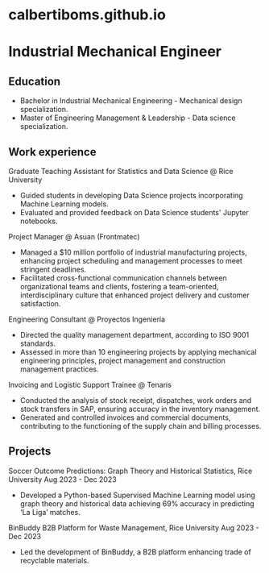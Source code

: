# calbertiboms.github.io

# Industrial Mechanical Engineer

## Education 
- Bachelor in Industrial Mechanical Engineering - Mechanical design specialization.
- Master of Engineering Management & Leadership - Data science specialization.

## Work experience
Graduate Teaching Assistant for Statistics and Data Science @ Rice University
- Guided students in developing Data Science projects incorporating Machine Learning models.
- Evaluated and provided feedback on Data Science students' Jupyter notebooks.

Project Manager @ Asuan (Frontmatec)
- Managed a $10 million portfolio of industrial manufacturing projects, enhancing project scheduling and management processes to meet stringent deadlines.
- Facilitated cross-functional communication channels between organizational teams and clients, fostering a team-oriented, interdisciplinary culture that enhanced project delivery and customer satisfaction.

Engineering Consultant @ Proyectos Ingeniería
- Directed the quality management department, according to ISO 9001 standards.
- Assessed in more than 10 engineering projects by applying mechanical engineering principles, project management and construction management practices.

Invoicing and Logistic Support Trainee @ Tenaris
- Conducted the analysis of stock receipt, dispatches, work orders and stock transfers in SAP, ensuring accuracy in the inventory management.
- Generated and controlled invoices and commercial documents, contributing to the functioning of the supply chain and billing processes.

## Projects
Soccer Outcome Predictions: Graph Theory and Historical Statistics, Rice University Aug 2023 - Dec 2023
- Developed a Python-based Supervised Machine Learning model using graph theory and historical data achieving 69% accuracy in predicting ‘La Liga’ matches.

BinBuddy B2B Platform for Waste Management, Rice University Aug 2023 - Dec 2023
- Led the development of BinBuddy, a B2B platform enhancing trade of recyclable materials.
